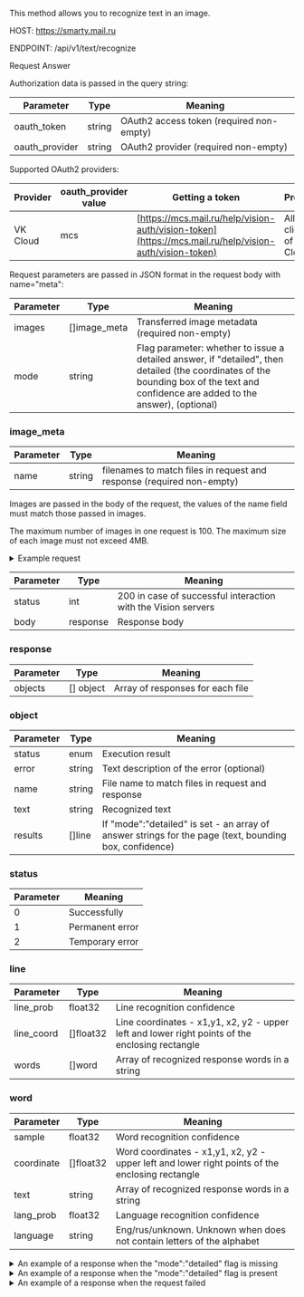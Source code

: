 This method allows you to recognize text in an image.

HOST: https://smarty.mail.ru

ENDPOINT: /api/v1/text/recognize

<tabs>
<tablist>
<tab>Request</tab>
<tab>Answer</tab>
</tablist>
<tabpanel>

Authorization data is passed in the query string:

| Parameter | Type | Meaning |
| ---------------- | ------ | ---------------------------------------- |
| oauth_token | string | OAuth2 access token (required non-empty) |
| oauth_provider | string | OAuth2 provider (required non-empty) |

Supported OAuth2 providers:

| Provider | oauth_provider value | Getting a token | Projects |
| --------- | ---------------------- | ------------------ | --------------------- |
| VK Cloud | mcs | [https://mcs.mail.ru/help/vision-auth/vision-token](https://mcs.mail.ru/help/vision-auth/vision-token) | All clients of VK Cloud |

Request parameters are passed in JSON format in the request body with name="meta":

| Parameter | Type | Meaning |
| -------- | ------------ | -------------------------------------------------------- |
| images | []image_meta | Transferred image metadata (required non-empty) |
| mode | string | Flag parameter: whether to issue a detailed answer, if "detailed", then detailed (the coordinates of the bounding box of the text and confidence are added to the answer), (optional) |

### image_meta

| Parameter | Type | Meaning |
| ------------ | ------- | ------------- |
| name | string | filenames to match files in request and response (required non-empty) |

Images are passed in the body of the request, the values ​​of the name field must match those passed in images.

The maximum number of images in one request is 100. The maximum size of each image must not exceed 4MB.

<details>
  <summary markdown="span">Example request</summary>

```
POST /api/v1/text/recognize?oauth_provider=mcs&oauth_token=123 HTTP/1.1

Content-Type: multipart/form-data; boundary=----WebKitFormBoundaryfCqTBHeLZlsicvMp

------WebKitFormBoundaryfCqTBHeLZlsicvMp
Content-Disposition: form-data; name="file_0"; filename=""
Content-Type: image/jpeg

000000000000000000000000000
000000000000000000000000000
000000000000000000000000000
------WebKitFormBoundaryfCqTBHeLZlsicvMp
Content-Disposition: form-data; name="file_1"; filename=""
Content-Type: image/jpeg

111111111111111111111111111
111111111111111111111111111
111111111111111111111111111
------WebKitFormBoundaryfCqTBHeLZlsicvMp
Content-Disposition: form-data; name="meta"

{"images":[{"name":"file_0"},{"name":"file_1"}]}
------WebKitFormBoundaryfCqTBHeLZlsicvMp--

```
</details>

</tabpanel>
<tabpanel>

| Parameter | Type | Meaning |
| ------------ | -------- | --------------------------------------------------------- |
| status | int | 200 in case of successful interaction with the Vision servers |
| body | response | Response body |

### response

| Parameter | Type | Meaning |
| -------- | ---------- | -------------------------------- |
| objects | [] object | Array of responses for each file |

### object

| Parameter | Type | Meaning |
| ---------- | ------ | ----------------------------------------------------- |
| status | enum | Execution result |
| error | string | Text description of the error (optional) |
| name | string | File name to match files in request and response |
| text | string | Recognized text |
| results | []line | If "mode":"detailed" is set - an array of answer strings for the page (text, bounding box, confidence) |

### status

| Parameter | Meaning |
| ------------ | -------------------- |
| 0 | Successfully |
| 1 | Permanent error |
| 2 | Temporary error |

### line

| Parameter | Type | Meaning |
| ------------ | --------- | ----------------------------------------- |
| line_prob | float32 | Line recognition confidence |
| line_coord | []float32 | Line coordinates - x1,y1, x2, y2 - upper left and lower right points of the enclosing rectangle |
| words | []word | Array of recognized response words in a string |

### word

| Parameter | Type | Meaning |
| ----------- | --------- | --------------------------------------------------------- |
| sample | float32 | Word recognition confidence |
| coordinate | []float32 | Word coordinates - x1,y1, x2, y2 - upper left and lower right points of the enclosing rectangle|
| text | string | Array of recognized response words in a string |
| lang_prob | float32 | Language recognition confidence |
| language | string | Eng/rus/unknown. Unknown when does not contain letters of the alphabet |

<details>
  <summary markdown="span">An example of a response when the "mode":"detailed" flag is missing</summary>

```json
{
    "status":200,
    body:
    {
     "objects":[
     {
         status:0,
         "name":"file_0",
         "text":"some text"
     }
}
```
</details>

<details>
  <summary markdown="span">An example of a response when the "mode":"detailed" flag is present</summary>

```json
{
    "status":200,
    body:
    {
     "objects":[
     {
         status:0,
         "name":"file_0",
         "results":[{
               "words":[{"coord":[201,159,291,204],"prob":0.9952,"text":"you!","lang_prob":0.9998,"lang":"eng"}, ...],
               "line_prob":0.8123,
               "line_coord":[18,155,291,201]
                     }, ...]
     }
}
```
</details>

<details>
  <summary markdown="span">An example of a response when the request failed</summary>

```json
{
    "status":500,
    "body":"Internal Server Error",
    "htmlencoded":false
    "last_modified":0
}
```
</details>

</tabpanel>
</tabs>
